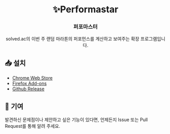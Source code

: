 <div align="center">
  <h1>✨Performastar</h1>
  <h3>퍼포마스터</h3>
  <p>solved.ac의 이번 주 랜덤 마라톤의 퍼포먼스를 계산하고 보여주는 확장 프로그램입니다.</p>
</div>

## 📥 설치

- [Chrome Web Store](https://chromewebstore.google.com/detail/performastar/kainlmcpmmidkhjcfhgeficgjipjfihp)
- [Firefox Add-ons](https://addons.mozilla.org/ko/firefox/addon/performastar/)
- [Github Release](https://github.com/skrewbar/performastar/releases/latest/)

## 🤝 기여

발견하신 문제점이나 제안하고 싶은 기능이 있다면, 언제든지 Issue 또는 Pull Request를 통해 알려 주세요.  
